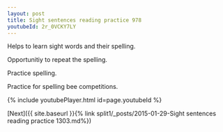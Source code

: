 ```yaml
---
layout: post
title: Sight sentences reading practice 978
youtubeId: 2r_0VCKY7LY
---
```

 
 
Helps to learn sight words and their spelling.

Opportunitiy to repeat the spelling. 

Practice spelling. 
 
Practice for spelling bee competitions. 
 
{% include youtubePlayer.html id=page.youtubeId %}
 
 

[Next]({{ site.baseurl }}{% link  split1/_posts/2015-01-29-Sight sentences reading practice 1303.md%})
 
